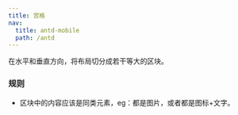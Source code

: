 ```yaml
---
title: 宫格
nav:
  title: antd-mobile
  path: /antd
---
```


在水平和垂直方向，将布局切分成若干等大的区块。

### 规则
- 区块中的内容应该是同类元素，eg：都是图片，或者都是图标+文字。

<code src="./demo/basic.tsx" />

<API/>
